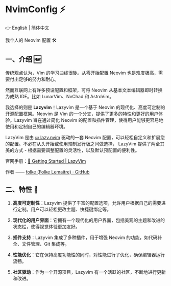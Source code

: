 # NvimConfig ⚡️

👉 [English](README.md) | 简体中文

我个人的 Neovim 配置 🛠️

## 一、介绍 🆕

传统观点认为，Vim 的学习曲线很陡。从零开始配置 Neovim 也是难度极高，需要付出足够的努力和耐心。

然而互联网上有许多预设配置和框架，可将 Neovim 从基本文本编辑器即时转换为成熟 IDE。比如 LunarVim、NvChad 和 AstroVim。

我选择的则是 **Lazyvim**！Lazyvim 是一个基于 Neovim 的现代化、高度可定制的开源配置框架。Neovim 是 Vim 的一个分支，提供了更多的特性和更好的用户体验。Lazyvim 旨在通过简化 Neovim 的配置和插件管理，使得用户能够更容易地使用和定制自己的编辑器环境。

LazyVim 是由 [💤 lazy.nvim](https://github.com/folke/lazy.nvim) 驱动的一套 Neovim 配置，可以轻松自定义和扩展您的配置。不必在从头开始或使用预制发行版之间做选择， LazyVim 提供了两全其美的方式 - 根据需要调整配置的灵活性，以及默认预配置的便利性。

官网手册：[🚀 Getting Started | LazyVim](https://www.lazyvim.org/) 

作者  —— [folke (Folke Lemaitre) · GitHub](https://github.com/folke)

## 二、特性 🎉

1. **高度可定制性**：Lazyvim 提供了丰富的配置选项，允许用户根据自己的需要进行定制。用户可以轻松更改主题、快捷键绑定等。

2. **现代化的用户界面**：它拥有一个现代化的用户界面，包括美观的主题和改进的状态栏，使得视觉体验更加友好。

3. **插件支持**：Lazyvim 集成了多种插件，用于增强 Neovim 的功能，如代码补全、文件管理、Git 集成等。

4. **性能优化**：它在保持高度功能性的同时，对性能进行了优化，确保编辑器运行流畅。

5. **社区驱动**：作为一个开源项目，Lazyvim 有一个活跃的社区，不断地进行更新和改进。